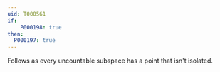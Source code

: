 ```yaml
---
uid: T000561
if:
    P000198: true
then:
  P000197: true
---
```


Follows as every uncountable subspace has a point that isn't isolated.
